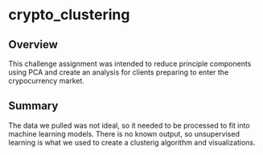 # crypto_clustering

## Overview
This challenge assignment was intended to reduce principle components using PCA and create an analysis for clients preparing to enter the crypocurrency market. 

## Summary

The data we pulled was not ideal, so it needed to be processed to fit into machine learning models. There is no known output, so unsupervised learning is what we used to create a clusterig algorithm and visualizations. 
